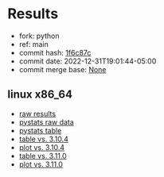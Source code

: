 # Results

- fork: python
- ref: main
- commit hash: [1f6c87c](https://github.com/python/cpython/commit/1f6c87c)
- commit date: 2022-12-31T19:01:44-05:00
- commit merge base: [None](https://github.com/python/cpython/commit/None)

## linux x86_64

- [raw results](bm-20221231-linux-x86_64-python-main-3.12.0a3%2B-1f6c87c.json)
- [pystats raw data](bm-20221231-linux-x86_64-python-main-3.12.0a3%2B-1f6c87c-pystats.json)
- [pystats table](bm-20221231-linux-x86_64-python-main-3.12.0a3%2B-1f6c87c-pystats.md)
- [table vs. 3.10.4](bm-20221231-linux-x86_64-python-main-3.12.0a3%2B-1f6c87c-vs-3.10.4.md)
- [plot vs. 3.10.4](bm-20221231-linux-x86_64-python-main-3.12.0a3%2B-1f6c87c-vs-3.10.4.png)
- [table vs. 3.11.0](bm-20221231-linux-x86_64-python-main-3.12.0a3%2B-1f6c87c-vs-3.11.0.md)
- [plot vs. 3.11.0](bm-20221231-linux-x86_64-python-main-3.12.0a3%2B-1f6c87c-vs-3.11.0.png)


